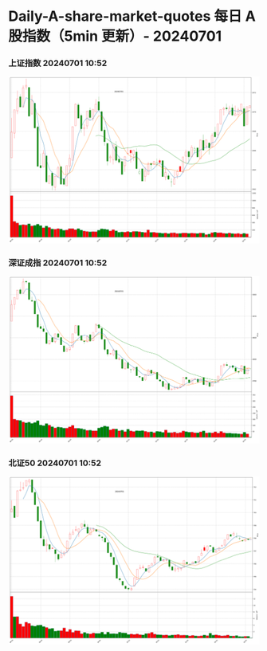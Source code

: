 
# Daily-A-share-market-quotes 每日 A 股指数（5min 更新）- 20240701

### 上证指数 20240701 10:52
![](./fig/2024/7/20240701-sh000001.png)

### 深证成指 20240701 10:52
![](./fig/2024/7/20240701-sz399001.png)

### 北证50 20240701 10:52
![](./fig/2024/7/20240701-bj899050.png)
